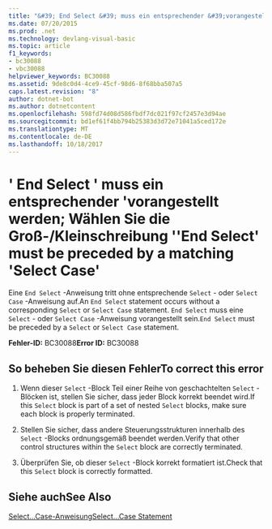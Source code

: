 ```yaml
---
title: "&#39; End Select &#39; muss ein entsprechender &#39;vorangestellt werden; Wählen Sie die Groß-/Kleinschreibung &#39;"
ms.date: 07/20/2015
ms.prod: .net
ms.technology: devlang-visual-basic
ms.topic: article
f1_keywords:
- bc30088
- vbc30088
helpviewer_keywords: BC30088
ms.assetid: 9de8c0d4-4ce9-45cf-98d6-8f68bba507a5
caps.latest.revision: "8"
author: dotnet-bot
ms.author: dotnetcontent
ms.openlocfilehash: 598fd74d08d586fbdf7dc021f97cf2457e3d94ae
ms.sourcegitcommit: bd1ef61f4bb794b25383d3d72e71041a5ced172e
ms.translationtype: MT
ms.contentlocale: de-DE
ms.lasthandoff: 10/18/2017
---
```

# <a name="39end-select39-must-be-preceded-by-a-matching-39select-case39"></a><span data-ttu-id="32721-102">&#39; End Select &#39; muss ein entsprechender &#39;vorangestellt werden; Wählen Sie die Groß-/Kleinschreibung &#39;</span><span class="sxs-lookup"><span data-stu-id="32721-102">&#39;End Select&#39; must be preceded by a matching &#39;Select Case&#39;</span></span>
<span data-ttu-id="32721-103">Eine `End Select` -Anweisung tritt ohne entsprechende `Select` - oder `Select Case` -Anweisung auf.</span><span class="sxs-lookup"><span data-stu-id="32721-103">An `End Select` statement occurs without a corresponding `Select` or `Select Case` statement.</span></span> <span data-ttu-id="32721-104">`End Select` muss eine `Select` - oder `Select Case` -Anweisung vorangestellt sein.</span><span class="sxs-lookup"><span data-stu-id="32721-104">`End Select` must be preceded by a `Select` or `Select Case` statement.</span></span>  
  
 <span data-ttu-id="32721-105">**Fehler-ID:** BC30088</span><span class="sxs-lookup"><span data-stu-id="32721-105">**Error ID:** BC30088</span></span>  
  
## <a name="to-correct-this-error"></a><span data-ttu-id="32721-106">So beheben Sie diesen Fehler</span><span class="sxs-lookup"><span data-stu-id="32721-106">To correct this error</span></span>  
  
1.  <span data-ttu-id="32721-107">Wenn dieser `Select` -Block Teil einer Reihe von geschachtelten `Select` -Blöcken ist, stellen Sie sicher, dass jeder Block korrekt beendet wird.</span><span class="sxs-lookup"><span data-stu-id="32721-107">If this `Select` block is part of a set of nested `Select` blocks, make sure each block is properly terminated.</span></span>  
  
2.  <span data-ttu-id="32721-108">Stellen Sie sicher, dass andere Steuerungsstrukturen innerhalb des `Select` -Blocks ordnungsgemäß beendet werden.</span><span class="sxs-lookup"><span data-stu-id="32721-108">Verify that other control structures within the `Select` block are correctly terminated.</span></span>  
  
3.  <span data-ttu-id="32721-109">Überprüfen Sie, ob dieser `Select` -Block korrekt formatiert ist.</span><span class="sxs-lookup"><span data-stu-id="32721-109">Check that this `Select` block is correctly formatted.</span></span>  
  
## <a name="see-also"></a><span data-ttu-id="32721-110">Siehe auch</span><span class="sxs-lookup"><span data-stu-id="32721-110">See Also</span></span>  
 [<span data-ttu-id="32721-111">Select...Case-Anweisung</span><span class="sxs-lookup"><span data-stu-id="32721-111">Select...Case Statement</span></span>](../../visual-basic/language-reference/statements/select-case-statement.md)
